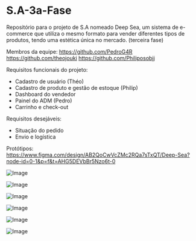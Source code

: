 # S.A-3a-Fase
Repositório para o projeto de S.A nomeado Deep Sea, um sistema de e-commerce que utiliza o mesmo formato para vender diferentes tipos de produtos, tendo uma estética única no mercado. (terceira fase)

Membros da equipe:
https://github.com/PedroG4R
https://github.com/theojouki
https://github.com/Philiposobjj

Requisitos funcionais do projeto:
- Cadastro de usuário (Théo)
- Cadastro de produto e gestão de estoque (Philip)
- Dashboard do vendedor
- Painel do ADM (Pedro)
- Carrinho e check-out

Requisitos desejáveis:

- Situação do pedido
- Envio e logística

Protótipos:
https://www.figma.com/design/AB2QoCwVcZMc2RQa7sTxQT/Deep-Sea?node-id=0-1&p=f&t=AHG5DEVbBr5Nzo6t-0

![Image](https://github.com/user-attachments/assets/7d324443-bd4b-461b-a02b-633f31dd0846)

![Image](https://github.com/user-attachments/assets/f46bbf9b-befe-4434-ad95-1b538f6dc97a)

![Image](https://github.com/user-attachments/assets/7b03e20b-8530-4246-856b-4d42c713802c)

![Image](https://github.com/user-attachments/assets/cab0b04a-123f-4412-a12b-786a431c5135)

![Image](https://github.com/user-attachments/assets/6c052da2-3efe-4695-b16c-d6221cdbdc8e)

![Image](https://github.com/user-attachments/assets/497f7b45-4fb0-40f2-9fdd-548a44562b19)